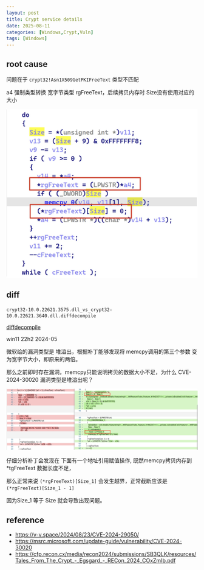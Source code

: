 ```yaml
---
layout: post
title: Crypt service details
date: 2025-08-11
categories: [Windows,Crypt,Vuln]
tags: [Windows]
---
```




## root cause

问题在于 `crypt32!Asn1X509GetPKIFreeText` 类型不匹配

a4 强制类型转换  宽字节类型 rgFreeText，后续拷贝内存时 Size没有使用对应的大小

![image-20250811173136943](../imgs/image-20250811173136943.png)



## diff

```
crypt32-10.0.22621.3575.dll_vs_crypt32-10.0.22621.3640.dll.diffdecompile
```

[diffdecompile](https://github.com/bopin2020/diffdecompile/blob/main/data/win11-22h2/2024-05/crypt32-10.0.22621.3575.dll_vs_crypt32-10.0.22621.3640.dll.diffdecompile)

win11 22h2   2024-05 

微软给的漏洞类型是 堆溢出，根据补丁能够发现将 memcpy调用的第三个参数 变为宽字节大小，即原来的两倍。

那么之前即时存在漏洞，memcpy只能说明拷贝的数据大小不足，为什么 CVE-2024-30020 漏洞类型是堆溢出呢？

![image-20250811173217649](../imgs/image-20250811173217649.png)

仔细分析补丁会发现在 下面有一个地址引用赋值操作, 既然memcpy拷贝内存到 *tgFreeText 数据长度不足，

那么正常来说 `(*rgFreeText)[Size_1]` 会发生越界，正常截断应该是 `(*rgFreeText)[Size_1 - 1]`

因为Size_1 等于 Size 就会导致出现问题。



## reference

*  https://v-v.space/2024/08/23/CVE-2024-29050/	
* https://msrc.microsoft.com/update-guide/vulnerability/CVE-2024-30020   
* https://cfp.recon.cx/media/recon2024/submissions/SB3QLK/resources/Tales_From_The_Crypt_-_Egsgard_-_RECon_2024_COxZmIb.pdf   
